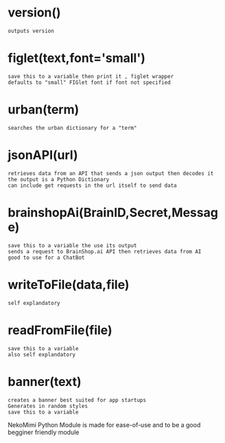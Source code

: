 # version()
```
outputs version
```

# figlet(text,font='small')
```
save this to a variable then print it , figlet wrapper
defaults to "small" FIGlet font if font not specified
```

# urban(term)
```
searches the urban dictionary for a "term"
```

# jsonAPI(url)
```
retrieves data from an API that sends a json output then decodes it
the output is a Python Dictionary
can include get requests in the url itself to send data
```

# brainshopAi(BrainID,Secret,Message)
```
save this to a variable the use its output
sends a request to BrainShop.ai API then retrieves data from AI
good to use for a ChatBot
```

# writeToFile(data,file)
```
self explandatory
```

# readFromFile(file)
```
save this to a variable
also self explandatory
```

# banner(text)
```
creates a banner best suited for app startups
Generates in random styles
save this to a variable
```

NekoMimi Python Module is made for ease-of-use and to be a good begginer friendly module